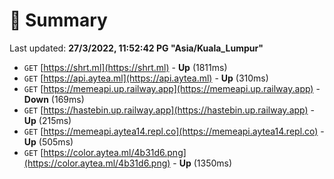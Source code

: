 # 📖 Summary
Last updated: **27/3/2022, 11:52:42 PG "Asia/Kuala_Lumpur"**

- `GET` [https://shrt.ml](https://shrt.ml) - **Up** (1811ms)
- `GET` [https://api.aytea.ml](https://api.aytea.ml) - **Up** (310ms)
- `GET` [https://memeapi.up.railway.app](https://memeapi.up.railway.app) - **Down** (169ms)
- `GET` [https://hastebin.up.railway.app](https://hastebin.up.railway.app) - **Up** (215ms)
- `GET` [https://memeapi.aytea14.repl.co](https://memeapi.aytea14.repl.co) - **Up** (505ms)
- `GET` [https://color.aytea.ml/4b31d6.png](https://color.aytea.ml/4b31d6.png) - **Up** (1350ms)
